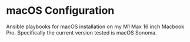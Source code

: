 # macOS Configuration
Ansible playbooks for macOS installation on my M1 Max 16 inch Macbook Pro. Specifically the current version tested is macOS Sonoma.
